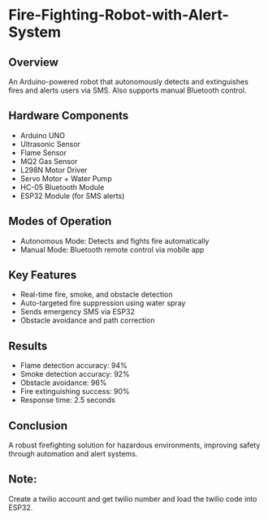 # Fire-Fighting-Robot-with-Alert-System

## Overview
An Arduino-powered robot that autonomously detects and extinguishes fires and alerts users via SMS. Also supports manual Bluetooth control.

## Hardware Components
- Arduino UNO
- Ultrasonic Sensor
- Flame Sensor
- MQ2 Gas Sensor
- L298N Motor Driver
- Servo Motor + Water Pump
- HC-05 Bluetooth Module
- ESP32 Module (for SMS alerts)

## Modes of Operation
- Autonomous Mode: Detects and fights fire automatically
- Manual Mode: Bluetooth remote control via mobile app

## Key Features
- Real-time fire, smoke, and obstacle detection
- Auto-targeted fire suppression using water spray
- Sends emergency SMS via ESP32
- Obstacle avoidance and path correction

## Results
- Flame detection accuracy: 94%
- Smoke detection accuracy: 92%
- Obstacle avoidance: 96%
- Fire extinguishing success: 90%
- Response time: 2.5 seconds

## Conclusion
A robust firefighting solution for hazardous environments, improving safety through automation and alert systems.

## Note:
Create a twilio account and get twilio number and load the twilio code into ESP32.

